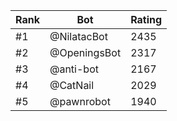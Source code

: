 Rank|Bot|Rating
---|---|---
#1|@NilatacBot|2435
#2|@OpeningsBot|2317
#3|@anti-bot|2167
#4|@CatNail|2029
#5|@pawnrobot|1940
